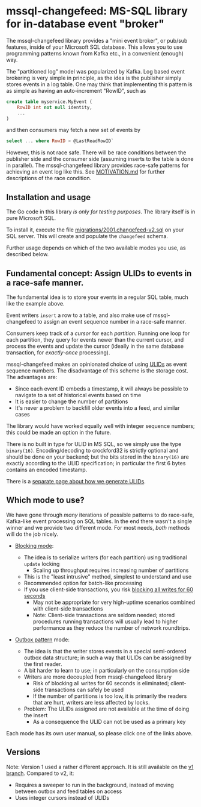 # mssql-changefeed: MS-SQL library for in-database event "broker"

The mssql-changefeed library provides a "mini event broker", or pub/sub features,
inside of your Microsoft SQL database. This allows you to use programming patterns
known from Kafka etc., in a convenient (enough) way.

The "partitioned log" model was popularized by Kafka.
Log based event brokering is very simple in principle,
as the idea is the publisher simply stores events in a log table.
One may think that implementing this pattern is as simple as having an auto-increment
"RowID", such as
```sql
create table myservice.MyEvent (
    RowID int not null identity,
    ...
)
```
and then consumers may fetch a new set of events by
```sql
select ... where RowID > @LastReadRowID`
```
However, this is not race safe. There will be
race conditions between the publisher side and the consumer side
(assuming inserts to the table is done in parallel).
The mssql-changefeed library provides race-safe patterns for achieving
an event log like this. See [MOTIVATION.md](MOTIVATION.md) for further descriptions
of the race condition.

## Installation and usage

The Go code in this library *is only for testing purposes*. The library
itself is in pure Microsoft SQL.

To install it, execute the file [migrations/2001.changefeed-v2.sql](migrations/2001.changefeed-v2.sql)
on your SQL server. This will create and populate the `changefeed` schema.

Further usage depends on which of the two available modes you use, as described below.

## Fundamental concept: Assign ULIDs to events in a race-safe manner.

The fundamental idea is to store your events in a regular SQL table, much
like the example above. 

Event writers `insert` a row to a table, and also make use of mssql-changefeed
to assign an event sequence number in a race-safe manner.
 
Consumers keep track of a *cursor* for each *partition*. Running one loop for each
partition, they query for events newer than the current cursor, and process the events
and update the cursor (ideally in the same database transaction, for *exactly-once*
processing).

mssql-changefeed makes an opinionated choice of using [ULIDs](https://github.com/ulid/spec)
as event sequence numbers. The disadvantage of this scheme is the storage cost.
The advantages are:
* Since each event ID embeds a timestamp, it will always be possible to navigate to a set
  of historical events based on time
* It is easier to change the number of partitions
* It's never a problem to backfill older events into a feed, and similar cases

The library would have worked equally well with integer sequence numbers;
this could be made an option in the future.

There is no built in type for ULID in MS SQL, so we simply use the type `binary(16)`.
Encoding/decoding to crockford32 is strictly optional and should be done on your backend;
but the bits stored in the `binary(16)` are exactly according to the ULID specification;
in particular the first 6 bytes contains an encoded timestamp.

There is a [separate page about how we generate ULIDs](ULID-NOTES.md).

## Which mode to use?

We have gone through *many* iterations of possible patterns to do race-safe, Kafka-like
event processing on SQL tables. In the end there wasn't a single winner and we provide two
different mode. For most needs, *both* methods will do the job nicely.

* [Blocking mode](BLOCKING.md):
  * The idea is to serialize writers (for each partition) using traditional `update` locking
    * Scaling up throughput requires increasing number of partitions
  * This is the "least intrusive" method, simplest to understand and use
  * Recommended option for batch-like processing
  * If you use client-side transactions, you risk [blocking all writes for 60 seconds](POWEROFF.md)
    * May not be appropriate for very high-uptime scenarios combined with client-side transactions
    * Note: Client-side transactions are seldom needed; stored procedures running transactions
      will usually lead to higher performance as they reduce the number of network roundtrips.

* [Outbox pattern](OUTBOX.md) mode:
  * The idea is that the writer stores events in a special semi-ordered outbox data structure;
    in such a way that ULIDs can be assigned by the first reader.
  * A bit harder to learn to use; in particularly on the consumption side
  * Writers are more decoupled from mssql-changefeed library
    * Risk of blocking all writes for 60 seconds is eliminated; client-side transactions
      can safely be used
    * If the number of partitions is too low, it is primarily the readers that are hurt,
      writers are less affected by locks.
  * Problem: The ULIDs assigned are not available at the time of doing the insert
    * As a consequence the ULID can not be used as a primary key

Each mode has its own user manual, so please click one of the links above.


## Versions
Note: Version 1 used a rather different approach. It is
still available on the [v1 branch](TODO). Compared to v2, it:

* Requires a sweeper to run in the background, instead of moving
  between outbox and feed tables on access
* Uses integer cursors instead of ULIDs

